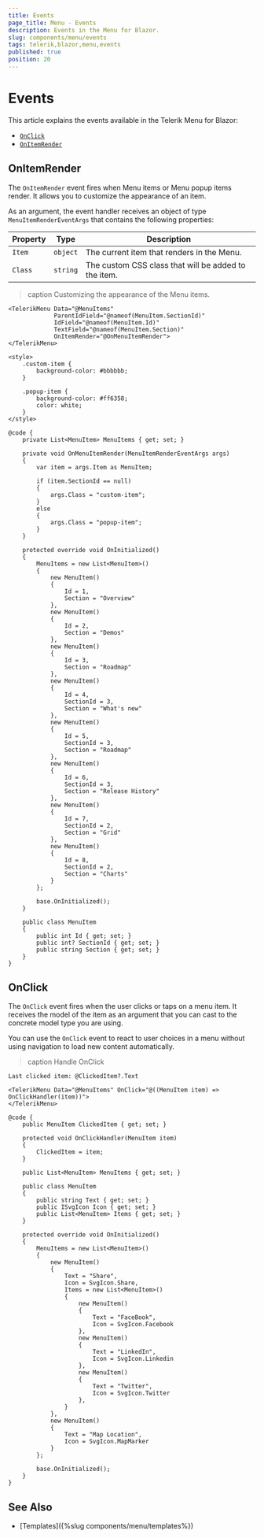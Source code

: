 ```yaml
---
title: Events
page_title: Menu - Events
description: Events in the Menu for Blazor.
slug: components/menu/events
tags: telerik,blazor,menu,events
published: true
position: 20
---
```


# Events

This article explains the events available in the Telerik Menu for Blazor:

* [`OnClick`](#onclick)
* [`OnItemRender`](#onitemrender)

## OnItemRender

The `OnItemRender` event fires when Menu items or Menu popup items render. It allows you to customize the appearance of an item.

As an argument, the event handler receives an object of type `MenuItemRenderEventArgs` that contains the following properties: 

| Property | Type | Description |
| --- | --- | --- |
| `Item` | `object` | The current item that renders in the Menu. |
| `Class` | `string` | The custom CSS class that will be added to the item. |

>caption Customizing the appearance of the Menu items.

````CSHTML
<TelerikMenu Data="@MenuItems"
             ParentIdField="@nameof(MenuItem.SectionId)"
             IdField="@nameof(MenuItem.Id)"
             TextField="@nameof(MenuItem.Section)"
             OnItemRender="@OnMenuItemRender">
</TelerikMenu>

<style>
    .custom-item {
        background-color: #bbbbbb;
    }

    .popup-item {
        background-color: #ff6358;
        color: white;
    }
</style>

@code {
    private List<MenuItem> MenuItems { get; set; }

    private void OnMenuItemRender(MenuItemRenderEventArgs args)
    {
        var item = args.Item as MenuItem;

        if (item.SectionId == null)
        {
            args.Class = "custom-item";
        }
        else
        {
            args.Class = "popup-item";         
        }
    }

    protected override void OnInitialized()
    {
        MenuItems = new List<MenuItem>()
        {
            new MenuItem()
            {
                Id = 1,
                Section = "Overview"
            },
            new MenuItem()
            {
                Id = 2,
                Section = "Demos"
            },
            new MenuItem()
            {
                Id = 3,
                Section = "Roadmap"
            },
            new MenuItem()
            {
                Id = 4,
                SectionId = 3,
                Section = "What's new"
            },
            new MenuItem()
            {
                Id = 5,
                SectionId = 3,
                Section = "Roadmap"
            },
            new MenuItem()
            {
                Id = 6,
                SectionId = 3,
                Section = "Release History"
            },
            new MenuItem()
            {
                Id = 7,
                SectionId = 2,
                Section = "Grid"
            },
            new MenuItem()
            {
                Id = 8,
                SectionId = 2,
                Section = "Charts"
            }
        };

        base.OnInitialized();
    }

    public class MenuItem
    {
        public int Id { get; set; }
        public int? SectionId { get; set; }
        public string Section { get; set; }
    }
}
````

## OnClick

The `OnClick` event fires when the user clicks or taps on a menu item. It receives the model of the item as an argument that you can cast to the concrete model type you are using.

You can use the `OnClick` event to react to user choices in a menu without using navigation to load new content automatically.

>caption Handle OnClick

````CSHTML
Last clicked item: @ClickedItem?.Text

<TelerikMenu Data="@MenuItems" OnClick="@((MenuItem item) => OnClickHandler(item))">
</TelerikMenu>

@code {
    public MenuItem ClickedItem { get; set; }

    protected void OnClickHandler(MenuItem item)
    {
        ClickedItem = item;
    }

    public List<MenuItem> MenuItems { get; set; }

    public class MenuItem
    {
        public string Text { get; set; }
        public ISvgIcon Icon { get; set; }
        public List<MenuItem> Items { get; set; }
    }

    protected override void OnInitialized()
    {
        MenuItems = new List<MenuItem>()
        {
            new MenuItem()
            {
                Text = "Share",
                Icon = SvgIcon.Share,
                Items = new List<MenuItem>()
                {
                    new MenuItem()
                    {
                        Text = "FaceBook",
                        Icon = SvgIcon.Facebook
                    },
                    new MenuItem()
                    {
                        Text = "LinkedIn",
                        Icon = SvgIcon.Linkedin
                    },
                    new MenuItem()
                    {
                        Text = "Twitter",
                        Icon = SvgIcon.Twitter
                    },
                }
            },
            new MenuItem()
            {
                Text = "Map Location",
                Icon = SvgIcon.MapMarker
            }
        };

        base.OnInitialized();
    }
}
````


## See Also

* [Templates]({%slug components/menu/templates%})
